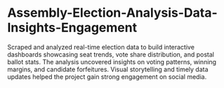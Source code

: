 # Assembly-Election-Analysis-Data-Insights-Engagement
Scraped and analyzed real-time election data to build interactive dashboards showcasing seat trends, vote share distribution, and postal ballot stats. The analysis uncovered insights on voting patterns, winning margins, and candidate forfeitures. Visual storytelling and timely data updates helped the project gain strong engagement on social media.
